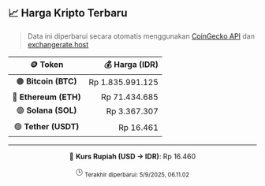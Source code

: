 

<!-- HARGA_KRIPTO -->
## 📈 Harga Kripto Terbaru

> Data ini diperbarui secara otomatis menggunakan [CoinGecko API](https://www.coingecko.com/) dan [exchangerate.host](https://exchangerate.host/)

<div align="center">

| 🪙 Token | 💰 Harga (IDR) |
|:------:|---------------:|
| 🟠 **Bitcoin (BTC)**   | Rp 1.835.991.125 |
| 🔵 **Ethereum (ETH)**  | Rp 71.434.685 |
| 🟣 **Solana (SOL)**    | Rp 3.367.307 |
| 🟢 **Tether (USDT)**   | Rp 16.461 |

---

💱 **Kurs Rupiah (USD → IDR)**: Rp 16.460

🕒 <sub>Terakhir diperbarui: 5/9/2025, 06.11.02</sub>

</div>
<!-- /HARGA_KRIPTO -->